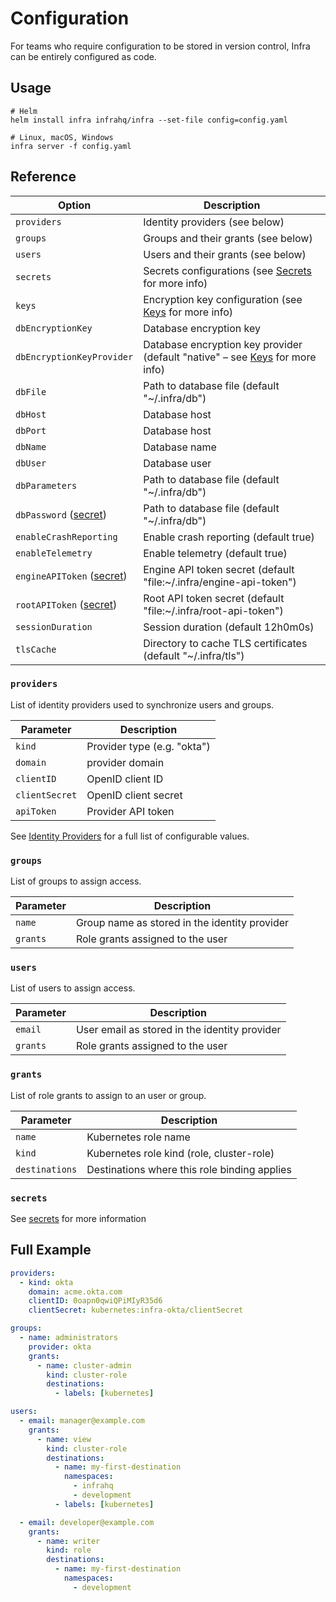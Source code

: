 # Configuration

For teams who require configuration to be stored in version control, Infra can be entirely configured as code.

## Usage

```
# Helm
helm install infra infrahq/infra --set-file config=config.yaml

# Linux, macOS, Windows
infra server -f config.yaml
```

## Reference

| Option                                               | Description                                                                                    |
|------------------------------------------------------|------------------------------------------------------------------------------------------------|
| `providers`                                          | Identity providers (see below)                                                                 |
| `groups`                                             | Groups and their grants (see below)                                                            |
| `users`                                              | Users and their grants (see below)                                                             |
| `secrets`                                            | Secrets configurations (see [Secrets](./secrets.md) for more info)                             |
| `keys`                                               | Encryption key configuration (see [Keys](./keys.md) for more info)                             |
| `dbEncryptionKey`                                    | Database encryption key                                                                                   |
| `dbEncryptionKeyProvider`                            | Database encryption key provider (default "native" – see [Keys](./keys.md) for more info)      |
| `dbFile`                                             | Path to database file (default "~/.infra/db")                                                  |
| `dbHost`                                             | Database host                                                                                  |
| `dbPort`                                             | Database host                                                                                  |
| `dbName`                                             | Database name                                                                                  |
| `dbUser`                                             | Database user                                                                                  |
| `dbParameters`                                       | Path to database file (default "~/.infra/db")                                                  |
| `dbPassword` ([secret](./secrets.md))                | Path to database file (default "~/.infra/db")                                                  |
| `enableCrashReporting`                               | Enable crash reporting (default true)                                                          |
| `enableTelemetry`                                    | Enable telemetry (default true)                                                                |
| `engineAPIToken` ([secret](./secrets.md))            | Engine API token secret (default "file:~/.infra/engine-api-token")                             |
| `rootAPIToken` ([secret](./secrets.md))              | Root API token secret (default "file:~/.infra/root-api-token")                                 |
| `sessionDuration`                                    | Session duration (default 12h0m0s)                                                             |
| `tlsCache`                                           | Directory to cache TLS certificates (default "~/.infra/tls")                                   |


### `providers`

List of identity providers used to synchronize users and groups.

| Parameter      | Description                                  |
|----------------|----------------------------------------------|
| `kind`         | Provider type (e.g. "okta")                  |
| `domain`       | provider domain                              |
| `clientID`     | OpenID client ID                             |
| `clientSecret` | OpenID client secret                         |
| `apiToken`     | Provider API token                           |

See [Identity Providers](./providers/) for a full list of configurable values.

### `groups`

List of groups to assign access.

| Parameter      | Description                                   |
|----------------|-----------------------------------------------|
| `name`         | Group name as stored in the identity provider |
| `grants`       | Role grants assigned to the user              |

### `users`

List of users to assign access.

| Parameter      | Description                                   |
|----------------|-----------------------------------------------|
| `email`        | User email as stored in the identity provider |
| `grants`       | Role grants assigned to the user              |

### `grants`

List of role grants to assign to an user or group.

| Parameter      | Description                                  |
|----------------|----------------------------------------------|
| `name`         | Kubernetes role name                         |
| `kind`         | Kubernetes role kind (role, cluster-role)    |
| `destinations` | Destinations where this role binding applies |

### `secrets`

See [secrets](./secrets.md) for more information

## Full Example

```yaml
providers:
  - kind: okta
    domain: acme.okta.com
    clientID: 0oapn0qwiQPiMIyR35d6
    clientSecret: kubernetes:infra-okta/clientSecret

groups:
  - name: administrators
    provider: okta
    grants:
      - name: cluster-admin
        kind: cluster-role
        destinations:
          - labels: [kubernetes]

users:
  - email: manager@example.com
    grants:
      - name: view
        kind: cluster-role
        destinations:
          - name: my-first-destination
            namespaces:
              - infrahq
              - development
          - labels: [kubernetes]

  - email: developer@example.com
    grants:
      - name: writer
        kind: role
        destinations:
          - name: my-first-destination
            namespaces:
              - development
```
